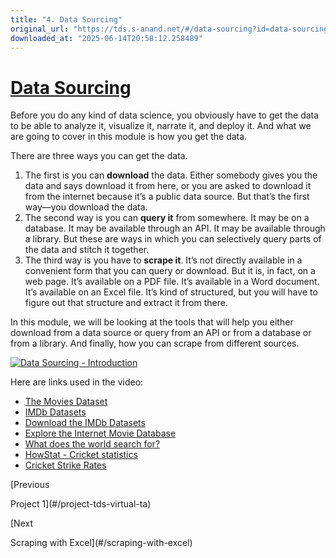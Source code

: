 ```yaml
---
title: "4. Data Sourcing"
original_url: "https://tds.s-anand.net/#/data-sourcing?id=data-sourcing"
downloaded_at: "2025-06-14T20:58:12.258489"
---
```


[Data Sourcing](#/data-sourcing?id=data-sourcing)
=================================================

Before you do any kind of data science, you obviously have to get the data to be able to analyze it, visualize it, narrate it, and deploy it.
And what we are going to cover in this module is how you get the data.

There are three ways you can get the data.

1. The first is you can **download** the data. Either somebody gives you the data and says download it from here, or you are asked to download it from the internet because it’s a public data source. But that’s the first way—you download the data.
2. The second way is you can **query it** from somewhere. It may be on a database. It may be available through an API. It may be available through a library. But these are ways in which you can selectively query parts of the data and stitch it together.
3. The third way is you have to **scrape it**. It’s not directly available in a convenient form that you can query or download. But it is, in fact, on a web page. It’s available on a PDF file. It’s available in a Word document. It’s available on an Excel file. It’s kind of structured, but you will have to figure out that structure and extract it from there.

In this module, we will be looking at the tools that will help you either download from a data source or query from an API or from a database or from a library. And finally, how you can scrape from different sources.

[![Data Sourcing - Introduction](https://i.ytimg.com/vi_webp/1LyblMkJzOo/sddefault.webp)](https://youtu.be/1LyblMkJzOo)

Here are links used in the video:

* [The Movies Dataset](https://www.kaggle.com/rounakbanik/the-movies-dataset)
* [IMDb Datasets](https://imdb.com/interfaces/)
* [Download the IMDb Datasets](https://datasets.imdbws.com/)
* [Explore the Internet Movie Database](https://gramener.com/imdb/)
* [What does the world search for?](https://gramener.com/search/)
* [HowStat - Cricket statistics](https://howstat.com/cricket/home.asp)
* [Cricket Strike Rates](https://gramener.com/cricket/)

[Previous

Project 1](#/project-tds-virtual-ta)

[Next

Scraping with Excel](#/scraping-with-excel)